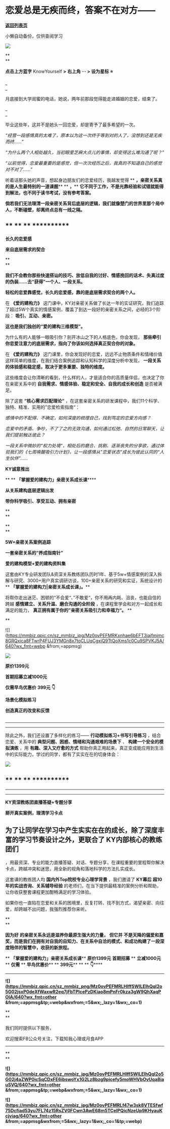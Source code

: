 # 恋爱总是无疾而终，答案不在对方——

[**返回列表页**](/gzh/KnowYourself)

小懒自动备份，仅供查阅学习

![](https://mmbiz.qpic.cn/sz_mmbiz_gif/Mz0ovPEFMRLHIffSWlLElhQql2o5G02jLmnrSP1emFXwwHeDAEHreJia7kbaM6XP0XcYCCicv2FIRF3YibDKacbCg/640?wx_fmt=gif&from;=appmsg&tp;=webp&wxfrom;=5&wx;_lazy=1&wx;_co=1)

 **  
**

 **点击上方蓝字** KnowYourself **>** **右上角 ··· > 设为星标 ⭐️**

  

 _  
_

月底接到大学闺蜜的电话，她说，两年前那段觉得能走进婚姻的恋爱，结束了。

 _  
_

毕业这些年，这并不是她头一回恋爱，却是寄予了最多希望的一次。

  

 _“经营一段感情真的太难了，原本以为这一次终于等到对的人了，没想到还是无疾而终……”_

 _“为什么两个人相处越久，当初眼里芝麻大点儿的事情，却变得这么难沟通了呢？”_

 _“以前觉得，恋爱最重要的是感觉，但一次次经历之后，我真的不知道自己的感觉对不对了……”_

  

听着话那头她的声音，想起身边朋友们的恋爱经历，我越发觉得 ** **，亲密关系真的是人生最特别的一道课题**** ** **，****
**它不同于工作，不是光靠经验和试错就能得到解法，也不同于读书考试，没有参考答案。**

  

 **倘若我们无法理清一段亲密关系背后底层的逻辑，我们就像楚门的世界里那个局中人，不断碰壁，却离终点总有一线之隔。**

  

##  ** ** ** **********

 **长久的恋爱感**

 **来自底层需求的契合**

 **  
**

 **我们不会教你那些快速搭讪的技巧、放低自我的讨好、情感挽回的话术、失真过度的伪装……去“获得”一个人、一段关系。**

  

 **轻松的恋爱靠感觉，长久的恋爱感，靠的是底层需求契合的两个人。**

  

在 **《爱的建构力》**
这门课中，KY对亲密关系做了长达一年的实证研究，我们追踪了超过5W个真实的情感案例，覆盖了到达一段好的亲密关系之间，必经的3个阶段：
**吸引、互动、亲密。**

  

 **这也是我们独创的“爱的建构三维模型”。**

  

为什么有的人能够一眼吸引你？剖开冰山之下的人格底色，你会发现， **那些牵引你恋爱注意力的底层需求，指向了你该如何选择真正契合你的对象。**

  

在 **《爱的建构力》** 这门课里，你会发现好的恋爱，远远不止物质条件和情绪价值这样简单的维度，在我们结合案例追踪和认知科学的深度分析中发现，
**一段关系的体验感和稳定感，取决于更多重要、独特的维度。**

  

这些维度会让你清晰的看到，什么样的人，才是适合你的高质量伴侣，也决定了你在亲密关系中的 **自我需求、情感体验、稳定和安全、自我的成长和创造**
是否被满足。

  

除了这套 **“核心需求匹配理论“** ，在这套亲密关系的研发课程中，我们11个科学、独特、精准、实用的”恋爱检索指南“：

  

 _感情中的不配得、不确定，如何深度的梳理自己，找到笃定的恋爱方向感？_

 _恋爱中的矛盾、争吵，不了了之的无效沟通，如何通过松弛、自然的日常聊天，让我们提前触达彼此？_

_一段关系中微妙的“权力处境“，相处后的磨合、挑剔、逐渐丧失的分享欲，通过体验我们的《七周唤醒吸引力计划》，让一段感情从”恋爱状态“成长为彼此认同的“人生伙伴”……_

  

  

 **KY诚意推出**

 ** ** **「掌握爱的建构力」亲密关系成长课******

 **从关系建构底层逻辑出发**

 **带你科学吸引、享受互动、拥有亲密**

 **  
**

 **  
**

 **5W+亲密关系案例追踪**

 **一套亲密关系的“养成指南针”**

 **爱的建构模型+爱的建构资料集**

  

这套由KY专业研发团队&资深关系教练团队历时1年、基于5w+情感案例的深入拆解与研究、3000+用户真实调研访谈，100+亲密关系的研究和实证，系统设计的
** **「掌握爱的建构力|亲密关系成长课」。****

  

将帮你走出迷茫、困顿的“不会爱“、”不敢爱“，你不用再内耗、沮丧，也能自信的跨越 **感情建立、关系升温、磨合沟通的全阶段**
，在课程里学会和对方一起成长和满足的能力， **真正拥有属于你的”亲密关系吸引力和幸福力“。** **  
  
**

![](https://mmbiz.qpic.cn/sz_mmbiz_jpg/Mz0ovPEFMRKxnhae6bEFT3iajfmjmc8GRQxica8FTwrP4FUJ3YMGn8x7toCLUqCgxjQ9TtQoXms1c0Cu9SPVKJ5A/640?wx_fmt=webp
&from;=appmsg)

![](https://mmbiz.qpic.cn/sz_mmbiz_jpg/Mz0ovPEFMRKxnhae6bEFT3iajfmjmc8GRENDafIxq3Q1siaIvSQw64ZHZjZyInJ7Bkv64nh7pD4CAH3SxBuKJnrQ/640?wx_fmt=webp&from;=appmsg)

 **原价1399元**

 **首期招募立减1000元**

 **仅需早鸟优惠价** **399元** **👇**

  

 **场景化模拟练习**

 **创造真正的改变和反馈**

##

 ** ** ** **  
********

除此之外，我们还设置了多样化的练习—— **行动模拟练习+书写引导练习** ，结合恋爱、关系中的 **典型问题、困惑、情绪和沟通艰难的场景下** 、
**构建一个安全的模拟演练** ，用 **有趣、深入又疗愈的方式**
帮助你真正用起来，真正变成能应用到生活中的实际能力，学过的同学，都有了实实在在的切身体会：

  

![](https://mmbiz.qpic.cn/sz_mmbiz_jpg/Mz0ovPEFMRKxnhae6bEFT3iajfmjmc8GRo84WdnBOZvrcCgMnLmOPxO0rXXg9wVnmkiaU11hTmgjt6uU3NtzuoHA/640?wx_fmt=webp&from;=appmsg)

##  ** ** ** **********

 ** ** ** **  
********

 **KY资深教练团直播答疑+专题分享**

 **掰开真实案例，理清学习卡点**

  

##  为了让同学在学习中产生实实在在的成长，除了深度丰富的学习节奏设计之外，更联合了 **KY内部核心的教练团们**
，用最资深、专业的能力直播答疑、对话、专题分享，在课程重要的里程帮你解决卡点，跨越冲突和迷思，用全新的视角和落地科学的方法扎实成长。

  

这套课的教练团人均 **国内外Top院校专业心理学背景** ，我们邀请了 **KY幕后** **超10年的实战咨询、关系辅导经验**
的老师们，在当下提供最精准的案例分析和帮助，让你收获整套课程更加酣畅满足的学习体验。

  

  

如果你也一直陷在恋爱和关系的困境里，反复打转、找不到方式，渴望亲密、向往爱，却跨越不出问题，我强烈推荐你来听。

 **  
**

 **因为好** **的亲密关系永远是滋养你最原生强大的力量，** **但它并**
**不是天降的偏爱和嘉奖，而是我们在拥有对自我的自知力、在关系中自洽的模式、和成功构建了一段深度陪伴的智慧中，收获的新旅程。**

  

 ** **「掌握爱的建构力」亲密关系成长课**** **原价1399元** **首期招募** ** **立减1000元**** **仅需** **
**早鸟优惠价**** ** **399元**** ** ** **👇******

 ****

**![](https://mmbiz.qpic.cn/sz_mmbiz_png/Mz0ovPEFMRLHIffSWlLElhQql2o5G02jsxP0deXfWaxwR2eq7jFbTPIcePzDKiao8mPnFr0kza3gW9QhXaqPOlA/640?wx_fmt=other
&from;=appmsg&tp;=webp&wxfrom;=5&wx;_lazy=1&wx;_co=1)**

 **  
**

  

我们同时提供以下服务，

欢迎搜索FB公众号关注，下载知我心理或月食APP

 ****

 **  
**

**![](https://mmbiz.qpic.cn/sz_mmbiz_jpg/Mz0ovPEFMRLHIffSWlLElhQql2o5G02j4aZWP0icSqCDxFE6ibswoYx1G2Lz8bzg9picefy5moWHVbOvUqa8iauSVQ/640?wx_fmt=other
&from;=appmsg&tp;=webp&wxfrom;=5&wx;_lazy=1&wx;_co=1)**

**![](https://mmbiz.qpic.cn/sz_mmbiz_jpg/Mz0ovPEFMRLf47w3sk8VTESfwf75Dcfiad53yu7FL74z15RsZV0FCwn3AwE68m5TCeIPQicNzeUp9KHyauKcjviag/640?wx_fmt=other
&from;=appmsg&wxfrom;=5&wx;_lazy=1&wx;_co=1&tp;=webp)**

